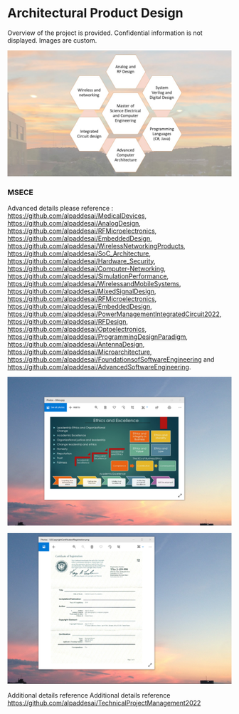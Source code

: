 # Architectural Product Design

Overview of the project is provided. Confidential information is not displayed. Images are custom.

![image](MSECE.jpg)

### MSECE
Advanced details please reference : https://github.com/alpaddesai/MedicalDevices, https://github.com/alpaddesai/AnalogDesign, https://github.com/alpaddesai/RFMicroelectronics, https://github.com/alpaddesai/EmbeddedDesign, https://github.com/alpaddesai/WirelessNetworkingProducts, https://github.com/alpaddesai/SoC_Architecture, https://github.com/alpaddesai/Hardware_Security, https://github.com/alpaddesai/Computer-Networking, https://github.com/alpaddesai/SimulationPerformance, https://github.com/alpaddesai/WirelessandMobileSystems, https://github.com/alpaddesai/MixedSignalDesign, https://github.com/alpaddesai/RFMicroelectronics, https://github.com/alpaddesai/EmbeddedDesign, https://github.com/alpaddesai/PowerManagementIntegratedCircuit2022,  https://github.com/alpaddesai/RFDesign, https://github.com/alpaddesai/Optoelectronics, https://github.com/alpaddesai/ProgrammingDesignParadigm, https://github.com/alpaddesai/AntennaDesign, https://github.com/alpaddesai/Microarchitecture, https://github.com/alpaddesai/FoundationsofSoftwareEngineering and https://github.com/alpaddesai/AdvancedSoftwareEngineering.

![image](EthicsandExcellence.png)

![image](USCopyrightCertificate.png)

Additional details reference Additional details reference https://github.com/alpaddesai/TechnicalProjectManagement2022
